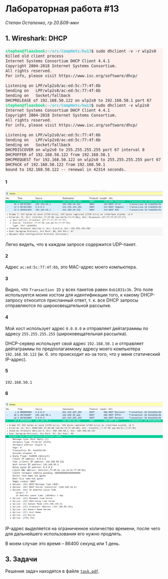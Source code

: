 # Лабораторная работа #13
*Степан Остапенко, гр 20.Б09-мкн*

## 1. Wireshark: DHCP

![dhclient](./assets/dhclient.png)

#### 1

![discover](./assets/discover.png)

Легко видеть, что в каждом запросе содержится UDP-пакет.

#### 2

Адрес `ac:ed:5c:77:4f:6b`, это MAC-адрес моего компьютера.

#### 3

Видно, что `Transaction ID` у всех пакетов равен `0xb1831c3b`. Это поле используется моим хостом для идентификации того, к какому DHCP-запросу относится присланный ответ, т. к. все DHCP запросы отправляются по широковещательной рассылке.

#### 4

Мой хост использует адрес `0.0.0.0` и отправляет дейтаграммы по адресу `255.255.255.255` (широковещательная рассылка).

DHCP-сервер использует свой адрес `192.168.50.1` и отправляет дейтаграммы по предполагаемому адресу моего компьютера `192.168.50.122` (м. б. это происходит из-за того, что у меня статический IP-адрес).

#### 5

`192.168.50.1`

#### 6

![lease-time](./assets/lease-time.png)

IP-адрес выделяется на ограниченное количество времени, после чего для дальнейшего использования его нужно продлять.

В моем случае это время &ndash; 86400 секунд или 1 день.

## 3. Задачи

Решения задач находятся в файле [`task.pdf`](./assets/task.pdf).
